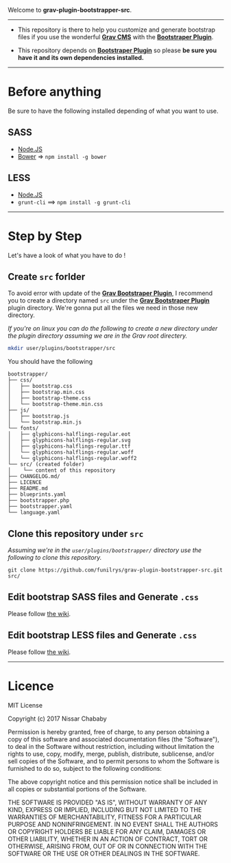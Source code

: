 Welcome to **grav-plugin-bootstrapper-src**.



-----


* This repository is there to help you customize and generate bootstrap files if you use the wonderful **[Grav CMS](https://getgrav.org)** with the [**Bootstraper Plugin**](https://github.com/getgrav/grav-plugin-bootstrapper).

* This repository depends on [**Bootstraper Plugin**](https://github.com/getgrav/grav-plugin-bootstrapper) so please **be sure you have it and its own dependencies installed.**


-----
# Before anything

Be sure to have the following installed depending of what you want to use.

## SASS 
* [Node.JS](https://nodejs.org/)
* [Bower](https://bower.io/) => `npm install -g bower`

## LESS
* [Node.JS](https://nodejs.org/download/)
* `grunt-cli` ==> `npm install -g grunt-cli`

-----




# Step by Step
Let's have a look of what you have to do !
## Create `src` forlder
To avoid error with update of the [**Grav Bootstraper Plugin**](https://github.com/getgrav/grav-plugin-bootstrapper), I recommend you to create a directory named `src` under the [**Grav Bootstraper Plugin**](https://github.com/getgrav/grav-plugin-bootstrapper) plugin directory. We're gonna  put all the files we need in those new directory.

*If you're on linux you can do the following to create a new directory under the plugin directory assuming we are in the Grav root directery.*

```sh
mkdir user/plugins/bootstrapper/src
```

You should have the following

```
bootstrapper/
├── css/
│   ├── bootstrap.css
│   ├── bootstrap.min.css
│   ├── bootstrap-theme.css
│   └── bootstrap-theme.min.css
├── js/
│   ├── bootstrap.js
│   └── bootstrap.min.js
└── fonts/
│   ├── glyphicons-halflings-regular.eot
│   ├── glyphicons-halflings-regular.svg
│   ├── glyphicons-halflings-regular.ttf
│   └── glyphicons-halflings-regular.woff
│   └── glyphicons-halflings-regular.woff2
└── src/ (created folder)
│    └── content of this repository
├── CHANGELOG.md/
├── LICENCE
├── README.md
├── blueprints.yaml
├── bootstrapper.php
├── bootstrapper.yaml
└── language.yaml
```

## Clone this repository under `src`

*Assuming we're in the `user/plugins/bootstrapper/` directory use the following to clone this repository.*
```
git clone https://github.com/funilrys/grav-plugin-bootstrapper-src.git src/
```

## Edit bootstrap SASS files and Generate `.css`

Please follow [the wiki](https://github.com/funilrys/grav-plugin-bootstrapper-src/wiki/SASS).



## Edit bootstrap LESS files and Generate `.css`

Please follow [the wiki](https://github.com/funilrys/grav-plugin-bootstrapper-src/wiki/LESS).


-----

# Licence
MIT License

Copyright (c) 2017 Nissar Chababy

Permission is hereby granted, free of charge, to any person obtaining a copy
of this software and associated documentation files (the "Software"), to deal
in the Software without restriction, including without limitation the rights
to use, copy, modify, merge, publish, distribute, sublicense, and/or sell
copies of the Software, and to permit persons to whom the Software is
furnished to do so, subject to the following conditions:

The above copyright notice and this permission notice shall be included in all
copies or substantial portions of the Software.

THE SOFTWARE IS PROVIDED "AS IS", WITHOUT WARRANTY OF ANY KIND, EXPRESS OR
IMPLIED, INCLUDING BUT NOT LIMITED TO THE WARRANTIES OF MERCHANTABILITY,
FITNESS FOR A PARTICULAR PURPOSE AND NONINFRINGEMENT. IN NO EVENT SHALL THE
AUTHORS OR COPYRIGHT HOLDERS BE LIABLE FOR ANY CLAIM, DAMAGES OR OTHER
LIABILITY, WHETHER IN AN ACTION OF CONTRACT, TORT OR OTHERWISE, ARISING FROM,
OUT OF OR IN CONNECTION WITH THE SOFTWARE OR THE USE OR OTHER DEALINGS IN THE
SOFTWARE.